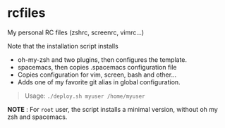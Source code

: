 rcfiles
=======

My personal RC files (zshrc, screenrc, vimrc...)

Note that the installation script installs
* oh-my-zsh and two plugins, then configures the template.
* spacemacs, then copies .spacemacs configuration file
* Copies configuration for vim, screen, bash and other...
* Adds one of my favorite git alias in global configuration.

>Usage:
>`./deploy.sh myuser /home/myuser`

__NOTE__ : For `root` user, the script installs a minimal version, without oh my zsh and
spacemacs.
